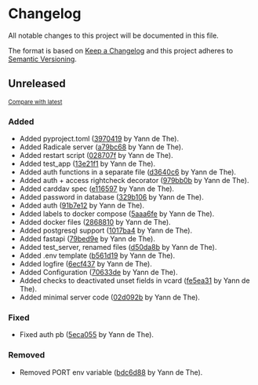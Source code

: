 # Changelog

All notable changes to this project will be documented in this file.

The format is based on [Keep a Changelog](http://keepachangelog.com/en/1.0.0/)
and this project adheres to [Semantic Versioning](http://semver.org/spec/v2.0.0.html).

<!-- insertion marker -->
## Unreleased

<small>[Compare with latest](https://github.com/ydethe/fireset/compare/f9a249ab90165b3a8d7c6d9dc71d091249bcce4b...HEAD)</small>

### Added

- Added pyproject.toml ([3970419](https://github.com/ydethe/fireset/commit/39704197a242e9910c79fd4049e959d40116b99c) by Yann de The).
- Added Radicale server ([a79bc68](https://github.com/ydethe/fireset/commit/a79bc68ea04a9117c4addeb9e763834839974373) by Yann de The).
- Added restart script ([028707f](https://github.com/ydethe/fireset/commit/028707f2134f39e56da81fcd0f1a295b05768447) by Yann de The).
- Added test_app ([13e21f1](https://github.com/ydethe/fireset/commit/13e21f118bdd6a8d8976abd318f77cecf60f3901) by Yann de The).
- Added auth functions in a separate file ([d3640c6](https://github.com/ydethe/fireset/commit/d3640c6229a24269994521a978b30c3e58ddc62c) by Yann de The).
- Added auth + access rightcheck decorator ([979bb0b](https://github.com/ydethe/fireset/commit/979bb0bf439cf7d1316d96a12e5d1eb581ceb420) by Yann de The).
- Added carddav spec ([e116597](https://github.com/ydethe/fireset/commit/e1165975a5e3936d00c54a938e200f6b3ddad3c3) by Yann de The).
- Added password in database ([329b106](https://github.com/ydethe/fireset/commit/329b106b9f6559a871bb4d09ad037fb51d155ffb) by Yann de The).
- Added auth ([91b7e12](https://github.com/ydethe/fireset/commit/91b7e121f3d4a868f8d65a10648b9d987dcbfe61) by Yann de The).
- Added labels to docker compose ([5aaa6fe](https://github.com/ydethe/fireset/commit/5aaa6fe81c2422b7503967b67d21c18e47a78108) by Yann de The).
- Added docker files ([2868810](https://github.com/ydethe/fireset/commit/2868810f7b88d3cafc02ee735d33b03367e05a5d) by Yann de The).
- Added postgresql support ([1017ba4](https://github.com/ydethe/fireset/commit/1017ba46a1bf4290c1834e15b514db7aee58b9d7) by Yann de The).
- Added fastapi ([79bed9e](https://github.com/ydethe/fireset/commit/79bed9e0ca034999f7af5e93364622d92c996e08) by Yann de The).
- Added test_server, renamed files ([d50da8b](https://github.com/ydethe/fireset/commit/d50da8bd9fcc355bd2002aa2f464c13e6fe93a4f) by Yann de The).
- Added .env template ([b561d19](https://github.com/ydethe/fireset/commit/b561d19f7a45aa71acf5ba26e190c6e9c4e051da) by Yann de The).
- Added logfire ([6ecf437](https://github.com/ydethe/fireset/commit/6ecf4375c0c9ee8e27d050e4a01926d2cc5756b5) by Yann de The).
- Added Configuration ([70633de](https://github.com/ydethe/fireset/commit/70633dee5db6cee454c01b9000252f4ac69e2155) by Yann de The).
- Added checks to deactivated unset fields in vcard ([fe5ea31](https://github.com/ydethe/fireset/commit/fe5ea31784ec9b0be329f5af52e2672b4aef79bc) by Yann de The).
- Added minimal server code ([02d092b](https://github.com/ydethe/fireset/commit/02d092bf6232c7b58467e7cf2152eb86f2a848d4) by Yann de The).

### Fixed

- Fixed auth pb ([5eca055](https://github.com/ydethe/fireset/commit/5eca0557c44f8389bca6c3b96064cc707fd97253) by Yann de The).

### Removed

- Removed PORT env variable ([bdc6d88](https://github.com/ydethe/fireset/commit/bdc6d888eabff5d33423f96de9d7f10bdbc4e0ae) by Yann de The).

<!-- insertion marker -->
